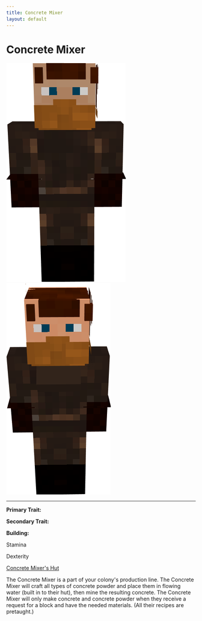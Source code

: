 ```yaml
---
title: Concrete Mixer
layout: default
---
```

# Concrete Mixer

<div class="infobox box text-center">
<img src="../../assets/images/workers/concretemixer_m.png" alt="Concrete Mixer Male" />&nbsp;&nbsp;&nbsp;<img src="../../assets/images/workers/concretemixer_f.png" alt="Concrete Mixer Female" />
<hr />
  <div class="row section-text text-left">
    <div class="col">
      <p><strong>Primary Trait:</strong></p>
      <p><strong>Secondary Trait:</strong></p>
      <p><strong>Building:</strong></p>
    </div>
    <div class="col">
      <p class="traitp">Stamina</p>
      <p class="traits">Dexterity</p>
      <p><a href="../buildings/concretemixer">Concrete Mixer's Hut</a></p>
    </div>
  </div>
</div>

The Concrete Mixer is a part of your colony's production line. The Concrete Mixer will craft all types of concrete powder and place them in flowing water (built in to their hut), then mine the resulting concrete. The Concrete Mixer will only make concrete and concrete powder when they receive a request for a block and have the needed materials. (All their recipes are pretaught.)
